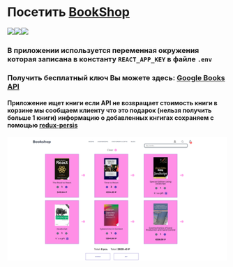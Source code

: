 
# Посетить <a href='https://bookshop-rosy.vercel.app/' targrt='_blanc'>BookShop<a/>
<img src="https://img.shields.io/badge/React-2C3454?style=for-the-badge&logo=React&logoColor=61DAFB"/><img src="https://img.shields.io/badge/Redux-2C3454?style=for-the-badge&logo=redux&logoColor=764ABC"/><img src="https://img.shields.io/badge/Router-2C3454?style=for-the-badge&logo=reactrouter&logoColor=CA4245"/>


### В приложении используется переменная окружения которая записана в константу `REACT_APP_KEY` в файле `.env`
### Получить бесплатный ключ Вы можете здесь: <a href='https://console.cloud.google.com/welcome?project=teak-mix-384908' targrt='_blanc'> Google Books API<a/>

#### Приложение ищет книги если API не возвращает стоимость книги в корзине мы сообщаем клиенту что это подарок (нельзя получить больше 1 книги) информацию о добавленных кнгигах сохраняем с помощью <a href='https://redux-toolkit.js.org/usage/usage-guide' targrt='_blanc'>redux-persis<a/>
  <img src="https://github.com/Gamaunov/Bookshop/blob/main/src/assets/img/1.png"/>


